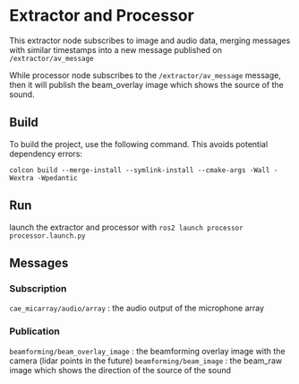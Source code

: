 # Extractor and Processor
This extractor node subscribes to image and audio data, merging messages with similar timestamps into a new message published on `/extractor/av_message`

While processor node subscribes to the `/extractor/av_message` message, then it will publish the beam_overlay image which shows the source of the sound.

## Build
To build the project, use the following command. This avoids potential dependency errors:

`colcon build --merge-install --symlink-install --cmake-args -Wall -Wextra -Wpedantic`

## Run
launch the extractor and processor with `ros2 launch processor processor.launch.py `

## Messages

### Subscription

`cae_micarray/audio/array` : the audio output of the microphone array

### Publication

`beamforming/beam_overlay_image` : the beamforming overlay image with the camera (lidar points in the future)
`beamforming/beam_image` : the beam_raw image which shows the direction of the source of the sound 

